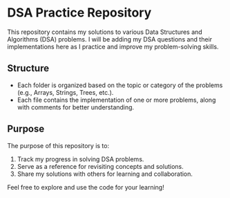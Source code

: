 # DSA Practice Repository

This repository contains my solutions to various Data Structures and Algorithms (DSA) problems. I will be adding my DSA questions and their implementations here as I practice and improve my problem-solving skills.

## Structure

- Each folder is organized based on the topic or category of the problems (e.g., Arrays, Strings, Trees, etc.).
- Each file contains the implementation of one or more problems, along with comments for better understanding.

## Purpose

The purpose of this repository is to:

1. Track my progress in solving DSA problems.
2. Serve as a reference for revisiting concepts and solutions.
3. Share my solutions with others for learning and collaboration.

Feel free to explore and use the code for your learning!
